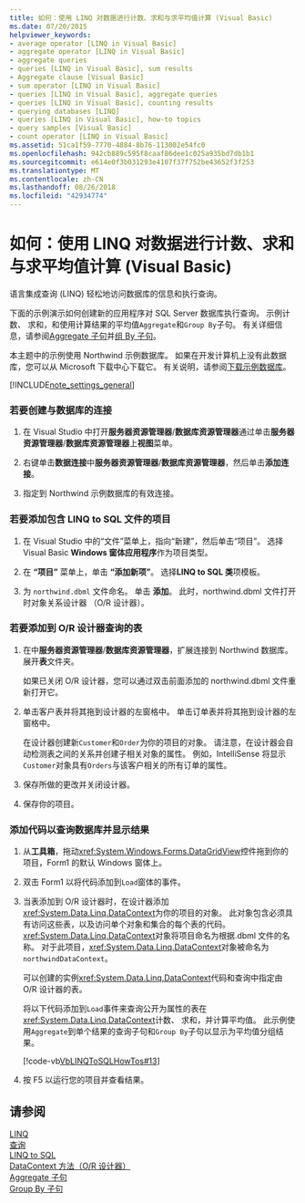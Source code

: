 ```yaml
---
title: 如何：使用 LINQ 对数据进行计数、求和与求平均值计算 (Visual Basic)
ms.date: 07/20/2015
helpviewer_keywords:
- average operator [LINQ in Visual Basic]
- aggregate operator [LINQ in Visual Basic]
- aggregate queries
- queries [LINQ in Visual Basic], sum results
- Aggregate clause [Visual Basic]
- sum operator [LINQ in Visual Basic]
- queries [LINQ in Visual Basic], aggregate queries
- queries [LINQ in Visual Basic], counting results
- querying databases [LINQ]
- queries [LINQ in Visual Basic], how-to topics
- query samples [Visual Basic]
- count operator [LINQ in Visual Basic]
ms.assetid: 51ca1f59-7770-4884-8b76-113002e54fc0
ms.openlocfilehash: 942cb889c595f8caaf86dee1c025a935bd7db1b1
ms.sourcegitcommit: e614e0f3b031293e4107f37f752be43652f3f253
ms.translationtype: MT
ms.contentlocale: zh-CN
ms.lasthandoff: 08/26/2018
ms.locfileid: "42934774"
---
```

# <a name="how-to-count-sum-or-average-data-by-using-linq-visual-basic"></a>如何：使用 LINQ 对数据进行计数、求和与求平均值计算 (Visual Basic)
语言集成查询 (LINQ) 轻松地访问数据库的信息和执行查询。  
  
 下面的示例演示如何创建新的应用程序对 SQL Server 数据库执行查询。 示例计数、 求和，和使用计算结果的平均值`Aggregate`和`Group By`子句。 有关详细信息，请参阅[Aggregate 子句](../../../../visual-basic/language-reference/queries/aggregate-clause.md)并[组 By 子句](../../../../visual-basic/language-reference/queries/group-by-clause.md)。  
  
 本主题中的示例使用 Northwind 示例数据库。 如果在开发计算机上没有此数据库，您可以从 Microsoft 下载中心下载它。 有关说明，请参阅[下载示例数据库](../../../../framework/data/adonet/sql/linq/downloading-sample-databases.md)。  
  
[!INCLUDE[note_settings_general](~/includes/note-settings-general-md.md)]  
  
### <a name="to-create-a-connection-to-a-database"></a>若要创建与数据库的连接  
  
1.  在 Visual Studio 中打开**服务器资源管理器**/**数据库资源管理器**通过单击**服务器资源管理器**/**数据库资源管理器**上**视图**菜单。  
  
2.  右键单击**数据连接**中**服务器资源管理器**/**数据库资源管理器**，然后单击**添加连接**。  
  
3.  指定到 Northwind 示例数据库的有效连接。  
  
### <a name="to-add-a-project-that-contains-a-linq-to-sql-file"></a>若要添加包含 LINQ to SQL 文件的项目  
  
1.  在 Visual Studio 中的“文件”菜单上，指向“新建”，然后单击“项目”。 选择 Visual Basic **Windows 窗体应用程序**作为项目类型。  
  
2.  在 **“项目”** 菜单上，单击 **“添加新项”**。 选择**LINQ to SQL 类**项模板。  
  
3.  为 `northwind.dbml` 文件命名。 单击 **添加**。 此时，northwind.dbml 文件打开时对象关系设计器 （O/R 设计器）。  
  
### <a name="to-add-tables-to-query-to-the-or-designer"></a>若要添加到 O/R 设计器查询的表  
  
1.  在中**服务器资源管理器**/**数据库资源管理器**，扩展连接到 Northwind 数据库。 展开**表**文件夹。  
  
     如果已关闭 O/R 设计器，您可以通过双击前面添加的 northwind.dbml 文件重新打开它。  
  
2.  单击客户表并将其拖到设计器的左窗格中。 单击订单表并将其拖到设计器的左窗格中。  
  
     在设计器创建新`Customer`和`Order`为你的项目的对象。 请注意，在设计器会自动检测表之间的关系并创建子相关对象的属性。 例如，IntelliSense 将显示`Customer`对象具有`Orders`与该客户相关的所有订单的属性。  
  
3.  保存所做的更改并关闭设计器。  
  
4.  保存你的项目。  
  
### <a name="to-add-code-to-query-the-database-and-display-the-results"></a>添加代码以查询数据库并显示结果  
  
1.  从**工具箱**，拖动<xref:System.Windows.Forms.DataGridView>控件拖到你的项目，Form1 的默认 Windows 窗体上。  
  
2.  双击 Form1 以将代码添加到`Load`窗体的事件。  
  
3.  当表添加到 O/R 设计器时，在设计器添加<xref:System.Data.Linq.DataContext>为你的项目的对象。 此对象包含必须具有访问这些表，以及访问单个对象和集合的每个表的代码。 <xref:System.Data.Linq.DataContext>对象将项目命名为根据.dbml 文件的名称。 对于此项目，<xref:System.Data.Linq.DataContext>对象被命名为`northwindDataContext`。  
  
     可以创建的实例<xref:System.Data.Linq.DataContext>代码和查询中指定由 O/R 设计器的表。  
  
     将以下代码添加到`Load`事件来查询公开为属性的表在<xref:System.Data.Linq.DataContext>计数、 求和，并计算平均值。 此示例使用`Aggregate`到单个结果的查询子句和`Group By`子句以显示为平均值分组结果。  
  
     [!code-vb[VbLINQToSQLHowTos#13](../../../../visual-basic/programming-guide/language-features/linq/codesnippet/VisualBasic/how-to-count-sum-or-average-data-by-using-linq_1.vb)]  
  
4.  按 F5 以运行您的项目并查看结果。  
  
## <a name="see-also"></a>请参阅  
 [LINQ](../../../../visual-basic/programming-guide/language-features/linq/index.md)  
 [查询](../../../../visual-basic/language-reference/queries/index.md)  
 [LINQ to SQL](../../../../framework/data/adonet/sql/linq/index.md)  
 [DataContext 方法（O/R 设计器）](/visualstudio/data-tools/datacontext-methods-o-r-designer)  
 [Aggregate 子句](../../../../visual-basic/language-reference/queries/aggregate-clause.md)  
 [Group By 子句](../../../../visual-basic/language-reference/queries/group-by-clause.md)
